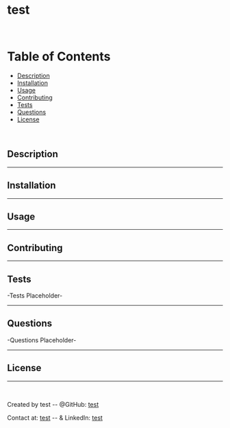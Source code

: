 # test

<br/>

# Table of Contents

* [Description](#description)
* [Installation](#installation)
* [Usage](#usage)
* [Contributing](#contributing)
* [Tests](#tests)
* [Questions](#questions)
* [License](#license)

<br/>

## Description



---
## Installation



---
## Usage



---
## Contributing



---
## Tests

-Tests Placeholder-

---
## Questions

-Questions Placeholder-

---
## License



---
<br/>

Created by test -- @GitHub: [test](test)

Contact at: [test](mailto:test) -- & LinkedIn: [test](test)